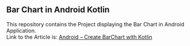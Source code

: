 ## Bar Chart in Android Kotlin

This repository contains the Project displaying the Bar Chart in Android Application. 
<br>
Link to the Article is: <a href="https://www.geeksforgeeks.org/android-create-barchart-with-kotlin/">Android – Create BarChart with Kotlin</a>
